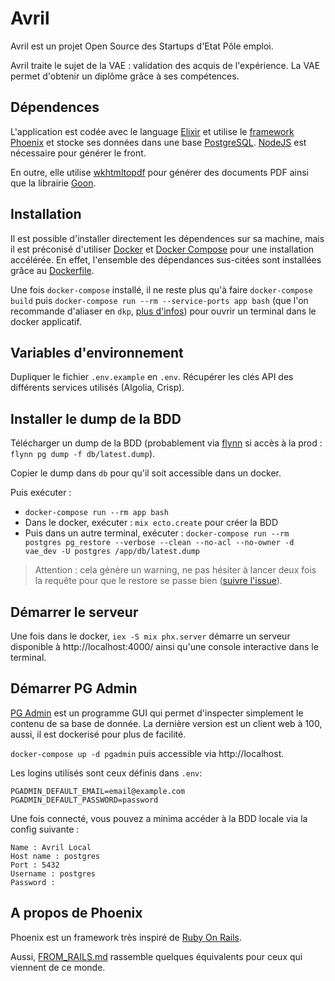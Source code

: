 # Avril

Avril est un projet Open Source des Startups d'Etat Pôle emploi.

Avril traite le sujet de la VAE : validation des acquis de l'expérience. La VAE permet d'obtenir un diplôme grâce à ses compétences.

## Dépendences

L'application est codée avec le language [Elixir](https://elixir-lang.org/) et utilise le [framework Phoenix](https://phoenixframework.org/) et stocke ses données dans une base [PostgreSQL](https://www.postgresql.org/). [NodeJS](https://nodejs.org) est nécessaire pour générer le front.

En outre, elle utilise [wkhtmltopdf](https://wkhtmltopdf.org/) pour générer des documents PDF ainsi que la librairie [Goon](https://github.com/alco/goon).

## Installation

Il est possible d'installer directement les dépendences sur sa machine, mais il est préconisé d'utiliser [Docker](https://www.docker.com/) et [Docker Compose](https://docs.docker.com/compose/) pour une installation accélérée. En effet, l'ensemble des dépendances sus-citées sont installées grâce au [Dockerfile](/Dockerfile).

Une fois `docker-compose` installé, il ne reste plus qu'à faire `docker-compose build` puis `docker-compose run --rm --service-ports app bash` (que l'on recommande d'aliaser en `dkp`, [plus d'infos](https://augustin-riedinger.fr/en/resources/using-docker-as-a-development-environment-part-1/)) pour ouvrir un terminal dans le docker applicatif.

## Variables d'environnement

Dupliquer le fichier `.env.example` en `.env`. Récupérer les clés API des différents services utilisés (Algolia, Crisp).

## Installer le dump de la BDD

Télécharger un dump de la BDD (probablement via [flynn](https://flynn.io/) si accès à la prod : `flynn pg dump -f db/latest.dump`).

Copier le dump dans `db` pour qu'il soit accessible dans un docker.

Puis exécuter :

- `docker-compose run --rm app bash`
- Dans le docker, exécuter : `mix ecto.create` pour créer la BDD
- Puis dans un autre terminal, exécuter : `docker-compose run --rm postgres pg_restore --verbose --clean --no-acl --no-owner -d vae_dev -U postgres /app/db/latest.dump`

> Attention : cela génère un warning, ne pas hésiter à lancer deux fois la requête pour que le restore se passe bien ([suivre l'issue](https://github.com/flynn/flynn/issues/4525)).

## Démarrer le serveur

Une fois dans le docker, `iex -S mix phx.server` démarre un serveur disponible à http://localhost:4000/ ainsi qu'une console interactive dans le terminal.


## Démarrer PG Admin

[PG Admin](https://www.pgadmin.org/) est un programme GUI qui permet d'inspecter simplement le contenu de sa base de donnée. La dernière version est un client web à 100, aussi, il est dockerisé pour plus de facilité.

`docker-compose up -d pgadmin` puis accessible via http://localhost.

Les logins utilisés sont ceux définis dans `.env`:

```
PGADMIN_DEFAULT_EMAIL=email@example.com
PGADMIN_DEFAULT_PASSWORD=password
```

Une fois connecté, vous pouvez a minima accéder à la BDD locale via la config suivante :

```
Name : Avril Local
Host name : postgres
Port : 5432
Username : postgres
Password :
```

## A propos de Phoenix

Phoenix est un framework très inspiré de [Ruby On Rails](https://rubyonrails.org/).

Aussi, [FROM_RAILS.md](FROM_RAILS.md) rassemble quelques équivalents pour ceux qui viennent de ce monde.

